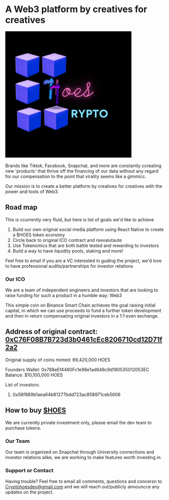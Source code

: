 # A Web3 platform by creatives for creatives
![CryptoHoes Logo](/Logo.png)

Brands like Tiktok, Facebook, Snapchat, and more are constantly ccreating new 'products' that thrive off the financing of our data without any regard for our compensation to the point that virality seems like a gimmicc.

Our mission is to create a better platform by creatives for creatives with the power and tools of Web3.

## Road map

This is ccurrently very fluid, but here is list of goals we'd like to achieve
1. Build our own original social media platform using React Native to create a $HOES token economy
2. Circle back to original ICO contract and reevalutaute 
3. Use Tokenomics that are both battle tested and rewarding to investors
4. Build a way to have liquidity pools, staking and more!

Feel free to email if you are a VC interested in guding the project, we'd love to have professional audits/partnerships for investor relations

### Our ICO

We are a team of independent engineers and investors that are looking to raise funding for such a product in a humble way: Web3

This simple coin on Binance Smart Chain achieves the goal raising initial capital, in which we can use proceeds to fund a further token development and then in return compensating original investors in a 1:1 even exchange.

## Address of original contract: [0xC76F08B7B723d3b0461cEc8206710cd12D71f2a2](https://bscscan.com/token/0xC76F08B7B723d3b0461cEc8206710cd12D71f2a2)

Original supply of coins minted: 69,420,000 HOES

Founders Wallet: 0x788eEf4460Fc1e98e1ad648c9d190535012053EC
Balance: $10,100,000 HOES

List of investors:

1. 0x56f889b1aea64b81277bdd723ac858971ceb5606

## How to buy [$HOES](https://bscscan.com/token/0xC76F08B7B723d3b0461cEc8206710cd12D71f2a2)

We are currently private investment only, please email the dev team to purchase tokens.

### Our Team

Our team is organized on Snapchat through University connections and investor relations alike, we are working to make features worth investing in.



### Support or Contact

Having trouble? Feel free to email all comments, questions and concersn to Cryptohoesdev@gmail.com and we will reach out/publicly announcce any updates on the project.

